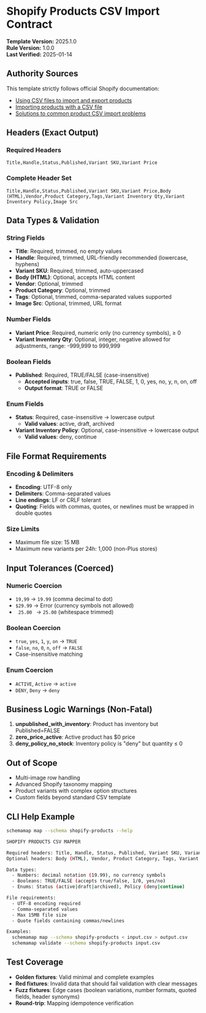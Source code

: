 # Shopify Products CSV Import Contract

**Template Version:** 2025.1.0  
**Rule Version:** 1.0.0  
**Last Verified:** 2025-01-14  

## Authority Sources

This template strictly follows official Shopify documentation:

- [Using CSV files to import and export products](https://help.shopify.com/en/manual/products/import-export/using-csv)
- [Importing products with a CSV file](https://help.shopify.com/en/manual/products/import-export/import-products)
- [Solutions to common product CSV import problems](https://help.shopify.com/en/manual/products/import-export/common-import-issues)

## Headers (Exact Output)

### Required Headers
```csv
Title,Handle,Status,Published,Variant SKU,Variant Price
```

### Complete Header Set
```csv
Title,Handle,Status,Published,Variant SKU,Variant Price,Body (HTML),Vendor,Product Category,Tags,Variant Inventory Qty,Variant Inventory Policy,Image Src
```

## Data Types & Validation

### String Fields
- **Title**: Required, trimmed, no empty values
- **Handle**: Required, trimmed, URL-friendly recommended (lowercase, hyphens)
- **Variant SKU**: Required, trimmed, auto-uppercased
- **Body (HTML)**: Optional, accepts HTML content
- **Vendor**: Optional, trimmed
- **Product Category**: Optional, trimmed
- **Tags**: Optional, trimmed, comma-separated values supported
- **Image Src**: Optional, trimmed, URL format

### Number Fields
- **Variant Price**: Required, numeric only (no currency symbols), ≥ 0
- **Variant Inventory Qty**: Optional, integer, negative allowed for adjustments, range: -999,999 to 999,999

### Boolean Fields
- **Published**: Required, TRUE/FALSE (case-insensitive)
  - **Accepted inputs**: true, false, TRUE, FALSE, 1, 0, yes, no, y, n, on, off
  - **Output format**: TRUE or FALSE

### Enum Fields
- **Status**: Required, case-insensitive → lowercase output
  - **Valid values**: active, draft, archived
- **Variant Inventory Policy**: Optional, case-insensitive → lowercase output
  - **Valid values**: deny, continue

## File Format Requirements

### Encoding & Delimiters
- **Encoding**: UTF-8 only
- **Delimiters**: Comma-separated values
- **Line endings**: LF or CRLF tolerant
- **Quoting**: Fields with commas, quotes, or newlines must be wrapped in double quotes

### Size Limits
- Maximum file size: 15 MB
- Maximum new variants per 24h: 1,000 (non-Plus stores)

## Input Tolerances (Coerced)

### Numeric Coercion
- `19,99` → `19.99` (comma decimal to dot)
- `$29.99` → Error (currency symbols not allowed)
- `  25.00  ` → `25.00` (whitespace trimmed)

### Boolean Coercion
- `true`, `yes`, `1`, `y`, `on` → `TRUE`
- `false`, `no`, `0`, `n`, `off` → `FALSE`
- Case-insensitive matching

### Enum Coercion
- `ACTIVE`, `Active` → `active`
- `DENY`, `Deny` → `deny`

## Business Logic Warnings (Non-Fatal)

1. **unpublished_with_inventory**: Product has inventory but Published=FALSE
2. **zero_price_active**: Active product has $0 price
3. **deny_policy_no_stock**: Inventory policy is "deny" but quantity ≤ 0

## Out of Scope

- Multi-image row handling
- Advanced Shopify taxonomy mapping
- Product variants with complex option structures
- Custom fields beyond standard CSV template

## CLI Help Example

```bash
schemamap map --schema shopify-products --help

SHOPIFY PRODUCTS CSV MAPPER

Required headers: Title, Handle, Status, Published, Variant SKU, Variant Price
Optional headers: Body (HTML), Vendor, Product Category, Tags, Variant Inventory Qty, Variant Inventory Policy, Image Src

Data types:
  - Numbers: decimal notation (19.99), no currency symbols
  - Booleans: TRUE/FALSE (accepts true/false, 1/0, yes/no)
  - Enums: Status (active|draft|archived), Policy (deny|continue)

File requirements:
  - UTF-8 encoding required
  - Comma-separated values
  - Max 15MB file size
  - Quote fields containing commas/newlines

Examples:
  schemamap map --schema shopify-products < input.csv > output.csv
  schemamap validate --schema shopify-products input.csv
```

## Test Coverage

- **Golden fixtures**: Valid minimal and complete examples
- **Red fixtures**: Invalid data that should fail validation with clear messages
- **Fuzz fixtures**: Edge cases (boolean variations, number formats, quoted fields, header synonyms)
- **Round-trip**: Mapping idempotence verification